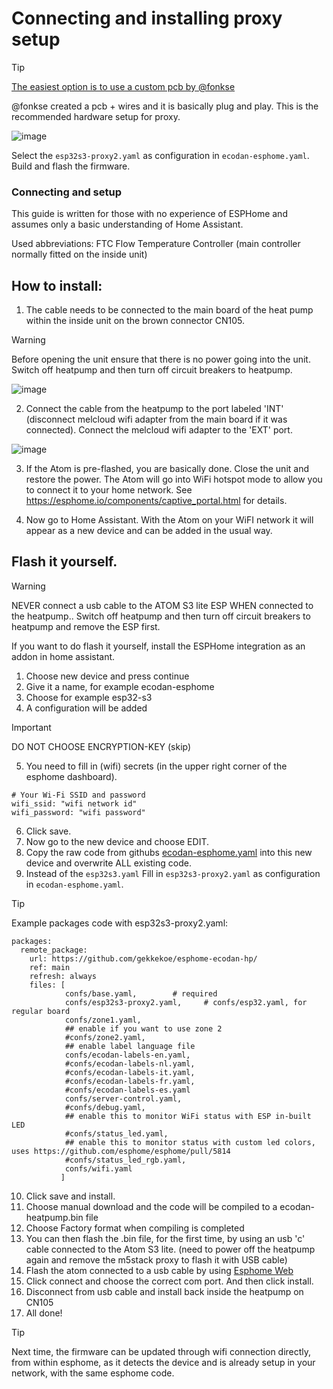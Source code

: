 # Connecting and installing proxy setup

> [!TIP]
> [The easiest option is to use a custom pcb by @fonkse](https://github.com/gekkekoe/esphome-ecodan-hp/discussions/70#discussioncomment-11133291)

@fonkse created a pcb + wires and it is basically plug and play. This is the recommended hardware setup for proxy.

![image](https://github.com/gekkekoe/esphome-ecodan-hp/blob/main/img/proxy-setup.png?raw=true)

Select the `esp32s3-proxy2.yaml` as configuration in `ecodan-esphome.yaml`. Build and flash the firmware.

### Connecting and setup
This guide is written for those with no experience of ESPHome and assumes only a basic understanding of Home Assistant. 

Used abbreviations:
FTC Flow Temperature Controller (main controller normally fitted on the inside unit)
 
## How to install:

1. The cable needs to be connected to the main board of the heat pump within the inside unit on the brown connector CN105.

> [!WARNING]
> Before opening the unit ensure that there is no power going into the unit.
> Switch off heatpump and then turn off circuit breakers to heatpump.

 ![image](https://github.com/gekkekoe/esphome-ecodan-hp/blob/main/img/connection_FTC.jpg?raw=true)

2. Connect the cable from the heatpump to the port labeled 'INT' (disconnect melcloud wifi adapter from the main board if it was connected). Connect the melcloud wifi adapter to the 'EXT' port.
   
![image](https://github.com/gekkekoe/esphome-ecodan-hp/blob/main/img/proxy2_atom.jpg?raw=true)

3. If the Atom is pre-flashed, you are basically done. Close the unit and restore the power. The Atom will go into WiFi hotspot mode to allow you to connect it to your home network. See https://esphome.io/components/captive_portal.html for details.
 

4. Now go to Home Assistant. With the Atom on your WiFI network it will appear as a new device and can be added in the usual way.

## Flash it yourself.
> [!WARNING]
> NEVER connect a usb cable to the ATOM S3 lite ESP WHEN connected to the heatpump..
> Switch off heatpump and then turn off circuit breakers to heatpump and remove the ESP first.

If you want to do flash it yourself, install the ESPHome integration as an addon in home assistant. 
1. Choose new device and press continue
2. Give it a name, for example ecodan-esphome
3. Choose for example esp32-s3
4. A configuration will be added
> [!IMPORTANT]
> DO NOT CHOOSE ENCRYPTION-KEY (skip)

5. You need to fill in (wifi) secrets (in the upper right corner of the esphome dashboard).
```
# Your Wi-Fi SSID and password
wifi_ssid: "wifi network id"
wifi_password: "wifi password"
```

6. Click save.
7. Now go to the new device and choose EDIT.
8. Copy the raw code from githubs [ecodan-esphome.yaml](ecodan-esphome.yaml) into this new device and overwrite ALL existing code.
9. Instead of the `esp32s3.yaml` Fill in `esp32s3-proxy2.yaml` as configuration in `ecodan-esphome.yaml`.
> [!TIP]
> Example packages code with esp32s3-proxy2.yaml:
```
packages:
  remote_package:
    url: https://github.com/gekkekoe/esphome-ecodan-hp/
    ref: main
    refresh: always
    files: [ 
            confs/base.yaml,        # required
            confs/esp32s3-proxy2.yaml,     # confs/esp32.yaml, for regular board
            confs/zone1.yaml,
            ## enable if you want to use zone 2
            #confs/zone2.yaml,
            ## enable label language file
            confs/ecodan-labels-en.yaml,
            #confs/ecodan-labels-nl.yaml,
            #confs/ecodan-labels-it.yaml,
            #confs/ecodan-labels-fr.yaml,
            #confs/ecodan-labels-es.yaml
            confs/server-control.yaml,
            #confs/debug.yaml,
            ## enable this to monitor WiFi status with ESP in-built LED
            #confs/status_led.yaml,
            ## enable this to monitor status with custom led colors, uses https://github.com/esphome/esphome/pull/5814
            #confs/status_led_rgb.yaml,
            confs/wifi.yaml
           ]
```
10. Click save and install.
11. Choose manual download and the code will be compiled to a ecodan-heatpump.bin file
12. Choose Factory format when compiling is completed
13. You can then flash the .bin file, for the first time, by using an usb 'c' cable connected to the Atom S3 lite. (need to power off the heatpump again and remove the m5stack proxy to flash it with USB cable)
14. Flash the atom connected to a usb cable by using  [Esphome Web](https://web.esphome.io/?dashboard_install)
15. Click connect and choose the correct com port. And then click install.
16. Disconnect from usb cable and install back inside the heatpump on CN105
17. All done!

> [!TIP]
> Next time, the firmware can be updated through wifi connection directly, from within esphome, as it detects the device and is already setup in your network, with the same esphome code.
